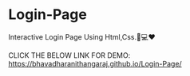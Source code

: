 # Login-Page

Interactive Login Page Using Html,Css.👩💻❤

CLICK THE BELOW LINK FOR DEMO: https://bhavadharanithangaraj.github.io/Login-Page/


